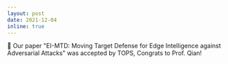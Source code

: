 ```yaml
---
layout: post
date: 2021-12-04 
inline: true
---
```


🎉 Our paper "EI-MTD: Moving Target Defense for Edge Intelligence against Adversarial Attacks" was accepted by TOPS, Congrats to Prof. Qian!